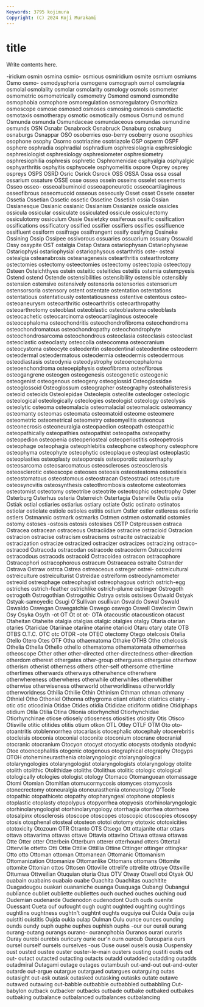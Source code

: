 ```yaml
---
Keywords: 3795 kojimura
Copyright: (C) 2024 Koji Murakami
---
```


# title

Write contents here.



-iridium osmin osmina osmio-
osmious osmiridium osmite osmium osmiums Osmo osmo- osmodysphoria osmogene osmograph
osmol osmolagnia osmolal osmolality osmolar osmolarity osmology osmols osmometer osmometric
osmometrically osmometry Osmond osmond osmondite osmophobia osmophore osmoregulation osmoregulatory Osmorhiza
osmoscope osmose osmosed osmoses osmosing osmosis osmotactic osmotaxis osmotherapy osmotic
osmotically osmous Osmund osmund Osmunda osmunda Osmundaceae osmundaceous osmundas osmundine
osmunds OSN Osnabr Osnabrock Osnabruck Osnaburg osnaburg osnaburgs Osnappar OSO
osoberries oso-berry osoberry osone osophies osophone osophy Osorno osotriazine osotriazole
OSP osperm OSPF osphere osphradia osphradial osphradium osphresiolagnia osphresiologic osphresiologist
osphresiology osphresiometer osphresiometry osphresiophilia osphresis osphretic Osphromenidae osphyalgia osphyalgic osphyarthritis
osphyitis osphyocele osphyomelitis ospore Osprey osprey ospreys OSPS OSRD Osric
Osrick Osrock OSS OSSA Ossa ossa ossal ossarium ossature OSSE
osse ossea ossein osseins osselet ossements Osseo osseo- osseoalbuminoid osseoaponeurotic
osseocartilaginous osseofibrous osseomucoid osseous osseously Osset osset Ossete osseter Ossetia
Ossetian Ossetic ossetic Ossetine Ossetish ossia Ossian Ossianesque Ossianic ossianic
Ossianism Ossianize ossicle ossicles ossicula ossicular ossiculate ossiculated ossicule ossiculectomy
ossiculotomy ossiculum Ossie Ossietzky ossiferous ossific ossification ossifications ossificatory ossified
ossifier ossifiers ossifies ossifluence ossifluent ossiform ossifrage ossifrangent ossify ossifying
Ossineke Ossining Ossip Ossipee ossivorous ossuaries ossuarium ossuary Osswald Ossy
ossypite OST ostalgia Ostap Ostara ostariophysan Ostariophyseae Ostariophysi ostariophysial ostariophysous
ostarthritis oste- osteal ostealgia osteanabrosis osteanagenesis ostearthritis ostearthrotomy ostectomies ostectomy
osteectomies osteectomy osteectopia osteectopy Osteen Osteichthyes ostein osteitic osteitides osteitis
ostemia ostempyesis Ostend ostend Ostende ostensibilities ostensibility ostensible ostensibly ostension
ostensive ostensively ostensoria ostensories ostensorium ostensorsoria ostensory ostent ostentate ostentation
ostentations ostentatious ostentatiously ostentatiousness ostentive ostentous osteo- osteoaneurysm osteoarthritic osteoarthritis
osteoarthropathy osteoarthrotomy osteoblast osteoblastic osteoblastoma osteoblasts osteocachetic osteocarcinoma osteocartilaginous osteocele
osteocephaloma osteochondritis osteochondrofibroma osteochondroma osteochondromatous osteochondropathy osteochondrophyte osteochondrosarcoma osteochondrous osteoclasia
osteoclasis osteoclast osteoclastic osteoclasty osteocolla osteocomma osteocranium osteocystoma osteocyte osteodentin
osteodentinal osteodentine osteoderm osteodermal osteodermatous osteodermia osteodermis osteodermous osteodiastasis osteodynia
osteodystrophy osteoencephaloma osteoenchondroma osteoepiphysis osteofibroma osteofibrous osteogangrene osteogen osteogenesis osteogenetic
osteogenic osteogenist osteogenous osteogeny osteoglossid Osteoglossidae osteoglossoid Osteoglossum osteographer osteography
osteohalisteresis osteoid osteoids Osteolepidae Osteolepis osteolite osteologer osteologic osteological osteologically
osteologies osteologist osteology osteolysis osteolytic osteoma osteomalacia osteomalacial osteomalacic osteomancy
osteomanty osteomas osteomata osteomatoid osteome osteomere osteometric osteometrical osteometry osteomyelitis
osteoncus osteonecrosis osteoneuralgia osteopaedion osteopath osteopathic osteopathically osteopathies osteopathist osteopaths
osteopathy osteopedion osteopenia osteoperiosteal osteoperiostitis osteopetrosis osteophage osteophagia osteophlebitis osteophone
osteophony osteophore osteophyma osteophyte osteophytic osteoplaque osteoplast osteoplastic osteoplasties osteoplasty
osteoporosis osteoporotic osteorrhaphy osteosarcoma osteosarcomatous osteoscleroses osteosclerosis osteosclerotic osteoscope osteoses
osteosis osteosteatoma osteostixis osteostomatous osteostomous osteostracan Osteostraci osteosuture osteosynovitis osteosynthesis
osteothrombosis osteotome osteotomies osteotomist osteotomy osteotribe osteotrite osteotrophic osteotrophy Oster
Osterburg Osterhus osteria Osterreich Ostertagia Osterville Ostia ostia Ostiak ostial
ostiaries ostiarius ostiary ostiate Ostic ostinato ostinatos ostiolar ostiolate ostiole
ostioles ostitis ostium Ostler ostler ostleress ostlerie ostlers Ostmannic ostmark
ostmarks Ostmen ostmen ostomatid ostomies ostomy ostoses -ostosis ostosis ostosises
OSTP Ostpreussen ostraca Ostracea ostracean ostraceous Ostraciidae ostracine ostracioid Ostracion
ostracion ostracise ostracism ostracisms ostracite ostracizable ostracization ostracize ostracized ostracizer
ostracizes ostracizing ostraco- ostracod Ostracoda ostracodan ostracode ostracoderm Ostracodermi ostracodous
ostracods ostracoid Ostracoidea ostracon ostracophore Ostracophori ostracophorous ostracum Ostraeacea ostraite
Ostrander Ostrava Ostraw ostrca Ostrea ostreaceous ostreger ostrei- ostreicultural ostreiculture
ostreiculturist Ostreidae ostreiform ostreodynamometer ostreoid ostreophage ostreophagist ostreophagous ostrich ostrich-egg
ostriches ostrich-feather ostrichlike ostrich-plume ostringer Ostrogoth ostrogoth Ostrogothian Ostrogothic Ostrya
ostsis ostsises Ostwald Ostyak Ostyak-samoyedic Osugi O'Sullivan osullivan Osvaldo Oswal
Oswald Oswaldo Oswegan Oswegatchie Oswego oswego Oswell Oswiecim Oswin Osy
Osyka Osyth -ot OT Ot ot ot- OTA otacoustic otacousticon
otacust Otaheitan Otaheite otalgia otalgias otalgic otalgies otalgy Otaria otarian
otaries Otariidae Otariinae otariine otarine otarioid Otaru otary otate OTB
OTBS O.T.C. OTC otc OTDR -ote OTEC otectomy Otego otelcosis
Otelia Otello Otero Otes OTF Otha othaematoma Othake OTHB Othe
othelcosis Othelia Othella Othello othello othematoma othematomata othemorrhea otheoscope Other
other other-directed other-directedness other-direction otherdom otherest othergates other-group otherguess otherguise
otherhow otherism otherist otherness others other-self othersome othertime othertimes otherwards
otherways otherwhence otherwhere otherwhereness otherwheres otherwhile otherwhiles otherwhither otherwise otherwiseness
otherworld otherworldliness otherworldly otherworldness Othilia Othilie Othin Othinism Othman othman
othmany Othniel Otho Othoniel Othonna othygroma otiant otiatric otiatrics otiatry
-otic otic oticodinia Otidae Otides otidia Otididae otidiform otidine Otidiphaps
otidium Otila Otilia Otina Otionia otiorhynchid Otiorhynchidae Otiorhynchinae otiose otiosely
otioseness otiosities otiosity Otis Otisco Otisville otitic otitides otitis otium
otkon OTL Otley OTLF OTM Oto oto- otoantritis otoblennorrhea otocariasis
otocephalic otocephaly otocerebritis otocleisis otoconia otoconial otoconite otoconium otocrane otocranial
otocranic otocranium Otocyon otocyst otocystic otocysts otodynia otodynic Otoe otoencephalitis
otogenic otogenous otographical otography Otogyps OTOH otohemineurasthenia otolaryngologic otolaryngological otolaryngologies
otolaryngologist otolaryngologists otolaryngology otolite otolith otolithic Otolithidae otoliths Otolithus otolitic
otologic otological otologically otologies otologist otology Otomaco Otomanguean otomassage Otomi
Otomian Otomitlan otomucormycosis otomyces otomycosis otonecrectomy otoneuralgia otoneurasthenia otoneurology O'Toole
otopathic otopathicetc otopathy otopharyngeal otophone otopiesis otoplastic otoplasty otopolypus otopyorrhea
otopyosis otorhinolaryngologic otorhinolaryngologist otorhinolaryngology otorrhagia otorrhea otorrhoea otosalpinx otosclerosis otoscope
otoscopes otoscopic otoscopies otoscopy otosis otosphenal otosteal otosteon ototoi ototomy
ototoxic ototoxicities ototoxicity Otozoum OTR Otranto OTS Otsego Ott ottajanite
ottar ottars ottava ottavarima ottavas ottave Ottavia ottavino Ottawa ottawa
ottawas Otte Otter otter Otterbein Otterburn otterer otterhound otters Ottertail
Otterville ottetto Otti Ottie Ottilie Ottillia Ottine Ottinger ottinger ottingkar
Otto otto Ottoman ottoman Ottomanean Ottomanic Ottomanism Ottomanization Ottomanize Ottomanlike
Ottomans ottomans Ottomite ottomite Ottonian ottos Ottosen Ottoville ottrelife ottrelite
ottroye Ottsville Ottumwa Ottweilian Otuquian oturia Otus OTV Otway Otwell
otxi Otyak OU ouabain ouabains ouabaio ouabe Ouachita Ouachitas ouachitite
Ouagadougou ouakari ouananiche ouanga Ouaquaga Oubangi Oubangui oubliance oubliet oubliette
oubliettes ouch ouched ouches ouching oud Oudemian oudenarde Oudenodon oudenodont
Oudh ouds ouenite Ouessant Oueta ouf oufought ough ought oughted
oughting oughtlings oughtlins oughtness oughtn't oughtnt oughts ouguiya oui Ouida
Ouija ouija ouistiti ouistitis Oujda oukia oulap Oulman Oulu ounce
ounces ounding ounds oundy ouph ouphe ouphes ouphish ouphs -our
our ourali ourang ourang-outang ourangs ourano- ouranophobia Ouranos ourari ouraris
Ouray ourebi ourebis ouricury ourie our'n ourn ouroub Ourouparia ours
oursel ourself oursels ourselves -ous Ouse ousel ousels ousia Ouspensky
oust ousted oustee ouster ouster-le-main ousters ousting oustiti ousts out
out- outact outacted outacting outacts outadd outadded outadding outadds outadmiral
Outagami outage outages outambush out-and-out out-and-outer outarde out-argue outargue outargued
outargues outarguing outas outasight out-ask outask outasked outasking outasks outate
outawe outawed outawing out-babble outbabble outbabbled outbabbling Out-babylon outback outbacker
outbacks outbade outbake outbaked outbakes outbaking outbalance outbalanced outbalances outbalancing
